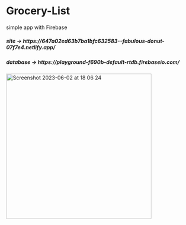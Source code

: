 # Grocery-List
simple app with Firebase

<h5>site -> https://647a02ed63b7ba1bfc632583--fabulous-donut-07f7e4.netlify.app/</h5>
<h5>database -> https://playground-f690b-default-rtdb.firebaseio.com/</h5>

<img width="392" alt="Screenshot 2023-06-02 at 18 06 24" src="https://github.com/esmakocak/Grocery-List/assets/101140922/354a1b0e-b104-40f4-b266-1857bcc61f33">
